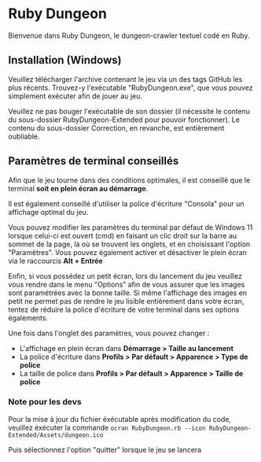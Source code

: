 # Ruby Dungeon

  Bienvenue dans Ruby Dungeon, le dungeon-crawler textuel codé en Ruby.

## Installation (Windows)

Veuillez télécharger l'archive contenant le jeu via un des tags GitHub les plus récents.
Trouvez-y l'exécutable "RubyDungeon.exe", que vous pouvez simplement exécuter afin de jouer au jeu. 

Veuillez ne pas bouger l'exécutable de son dossier (il nécessite le contenu du sous-dossier RubyDungeon-Extended pour pouvoir fonctionner).
Le contenu du sous-dossier Correction, en revanche, est entièrement oubliable.

## Paramètres de terminal conseillés

Afin que le jeu tourne dans des conditions optimales, il est conseillé que le terminal **soit en plein écran au démarrage**.

Il est également conseillé d'utiliser la police d'écriture "Consola" pour un affichage optimal du jeu.

Vous pouvez modifier les paramètres du terminal par défaut de Windows 11 lorsque celui-ci est ouvert (cmd) en faisant un clic droit sur la barre au sommet de la page, là où se trouvent les onglets, et en choisissant l'option "Paramètres".
Vous pouvez également activer et désactiver le plein écran via le raccourcis **Alt + Entrée**

Enfin, si vous possédez un petit écran, lors du lancement du jeu veuillez vous rendre dans le menu "Options" afin de vous assurer que les images sont paramétrées avec la bonne taille.
Si même l'affichage des images en petit ne permet pas de rendre le jeu lisible entièrement dans votre écran, tentez de réduire la police d'écriture de votre terminal dans ses options égalements.

Une fois dans l'onglet des paramètres, vous pouvez changer :
- L'affichage en plein écran dans **Démarrage > Taille au lancement**
- La police d'écriture dans **Profils > Par défault > Apparence > Type de police**
- La taille de police dans **Profils > Par défault > Apparence > Taille de police**



### Note pour les devs

Pour la mise à jour du fichier éxécutable après modification du code, veuillez éxécuter la commande
``ocran RubyDungeon.rb --icon RubyDungeon-Extended/Assets/dungeon.ico``

Puis sélectionnez l'option "quitter" lorsque le jeu se lancera
